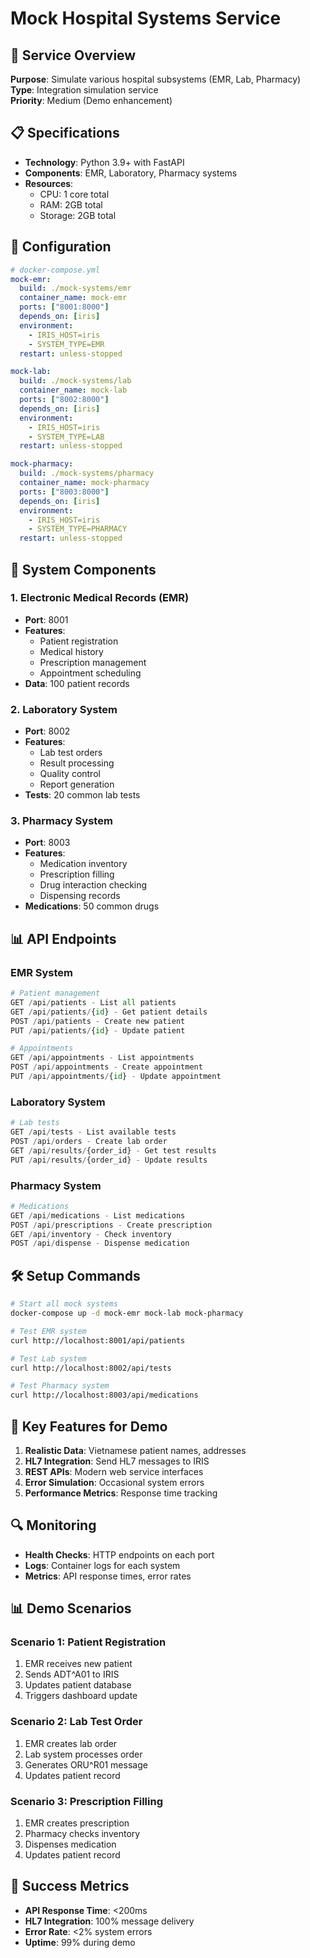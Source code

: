 # Mock Hospital Systems Service

## 🎯 Service Overview
**Purpose**: Simulate various hospital subsystems (EMR, Lab, Pharmacy)  
**Type**: Integration simulation service  
**Priority**: Medium (Demo enhancement)

## 📋 Specifications
- **Technology**: Python 3.9+ with FastAPI
- **Components**: EMR, Laboratory, Pharmacy systems
- **Resources**: 
  - CPU: 1 core total
  - RAM: 2GB total
  - Storage: 2GB total

## 🔧 Configuration
```yaml
# docker-compose.yml
mock-emr:
  build: ./mock-systems/emr
  container_name: mock-emr
  ports: ["8001:8000"]
  depends_on: [iris]
  environment:
    - IRIS_HOST=iris
    - SYSTEM_TYPE=EMR
  restart: unless-stopped

mock-lab:
  build: ./mock-systems/lab
  container_name: mock-lab
  ports: ["8002:8000"]
  depends_on: [iris]
  environment:
    - IRIS_HOST=iris
    - SYSTEM_TYPE=LAB
  restart: unless-stopped

mock-pharmacy:
  build: ./mock-systems/pharmacy
  container_name: mock-pharmacy
  ports: ["8003:8000"]
  depends_on: [iris]
  environment:
    - IRIS_HOST=iris
    - SYSTEM_TYPE=PHARMACY
  restart: unless-stopped
```

## 🏥 System Components

### 1. Electronic Medical Records (EMR)
- **Port**: 8001
- **Features**:
  - Patient registration
  - Medical history
  - Prescription management
  - Appointment scheduling
- **Data**: 100 patient records

### 2. Laboratory System
- **Port**: 8002
- **Features**:
  - Lab test orders
  - Result processing
  - Quality control
  - Report generation
- **Tests**: 20 common lab tests

### 3. Pharmacy System
- **Port**: 8003
- **Features**:
  - Medication inventory
  - Prescription filling
  - Drug interaction checking
  - Dispensing records
- **Medications**: 50 common drugs

## 📊 API Endpoints

### EMR System
```python
# Patient management
GET /api/patients - List all patients
GET /api/patients/{id} - Get patient details
POST /api/patients - Create new patient
PUT /api/patients/{id} - Update patient

# Appointments
GET /api/appointments - List appointments
POST /api/appointments - Create appointment
PUT /api/appointments/{id} - Update appointment
```

### Laboratory System
```python
# Lab tests
GET /api/tests - List available tests
POST /api/orders - Create lab order
GET /api/results/{order_id} - Get test results
PUT /api/results/{order_id} - Update results
```

### Pharmacy System
```python
# Medications
GET /api/medications - List medications
POST /api/prescriptions - Create prescription
GET /api/inventory - Check inventory
POST /api/dispense - Dispense medication
```

## 🛠️ Setup Commands
```bash
# Start all mock systems
docker-compose up -d mock-emr mock-lab mock-pharmacy

# Test EMR system
curl http://localhost:8001/api/patients

# Test Lab system
curl http://localhost:8002/api/tests

# Test Pharmacy system
curl http://localhost:8003/api/medications
```

## 📝 Key Features for Demo
1. **Realistic Data**: Vietnamese patient names, addresses
2. **HL7 Integration**: Send HL7 messages to IRIS
3. **REST APIs**: Modern web service interfaces
4. **Error Simulation**: Occasional system errors
5. **Performance Metrics**: Response time tracking

## 🔍 Monitoring
- **Health Checks**: HTTP endpoints on each port
- **Logs**: Container logs for each system
- **Metrics**: API response times, error rates

## 📊 Demo Scenarios

### Scenario 1: Patient Registration
1. EMR receives new patient
2. Sends ADT^A01 to IRIS
3. Updates patient database
4. Triggers dashboard update

### Scenario 2: Lab Test Order
1. EMR creates lab order
2. Lab system processes order
3. Generates ORU^R01 message
4. Updates patient record

### Scenario 3: Prescription Filling
1. EMR creates prescription
2. Pharmacy checks inventory
3. Dispenses medication
4. Updates patient record

## 🎯 Success Metrics
- **API Response Time**: <200ms
- **HL7 Integration**: 100% message delivery
- **Error Rate**: <2% system errors
- **Uptime**: 99% during demo
